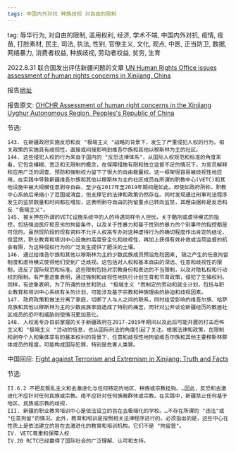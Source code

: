 ```yaml
---
tags: 中国内外对抗 种族歧视 对自由的限制
---
```

tag: 辱华行为, 对自由的限制, 滥用权利, 经济, 学术不端, 中国内外对抗, 疫情, 疫苗, 打脸素材, 民主, 司法, 执法, 性别, 官僚主义, 文化, 观点, 中医, 正当防卫, 数据, 网络暴力, 消费者权益, 种族歧视, 劳动者权益, 贫穷, 生育

2022.8.31 联合国发出评估新疆问题的文章 [UN Human Rights Office issues assessment of human rights concerns in Xinjiang, China](https://www.ohchr.org/en/press-releases/2022/08/un-human-rights-office-issues-assessment-human-rights-concerns-xinjiang)

报告[地址](https://www.ohchr.org/en/documents/country-reports/ohchr-assessment-human-rights-concerns-xinjiang-uyghur-autonomous-region)

报告原文: [OHCHR Assessment of human right concerns in the Xinjiang Uyghur Autonomous Region, Peoples's Republic of China](final_assessment.pdf)

节选:

    143. 在新疆政府实施反恐和反 "极端主义 "战略的背景下，发生了严重侵犯人权的行为。相关政策的实施具有歧视性，直接或间接影响到维吾尔族和其他以穆斯林为主的社区。
    144. 这些侵犯人权的行为来自于国内的 "反恐法律体系"，从国际人权规范和标准的角度来看，它包含模糊、宽泛和无限制的概念，在保障措施有限和独立监督不足的情况下，为官员解释和应用广泛的调查、预防和强制权力留下了很大的自由裁量权。这一框架很容易被歧视性地应用，在实践中导致新疆维吾尔族和其他以穆斯林为主的社区成员在所谓的职教中心(VETC)和其他设施中被大规模任意剥夺自由，至少在2017年至2019年期间是如此。即使如政府所称，职教中心系统后来缩小了范围或清盘，但支撑它的法律和政策仍然存在。同时发现通过刑事司法程序发生的监禁数量和时间都在增加，这表明剥夺自由的拘留重点已转向监禁，其理由据称是反恐和反 "极端主义"。
    145. 被关押在所谓的VETC设施系统中的人的待遇同样令人担忧。关于酷刑或虐待模式的指控，包括强迫医疗和恶劣的拘留条件，以及关于性暴力和基于性别的暴力的个别事件的指控都是可信的。虽然现阶段的现有资料不允许人权高专办对这种虐待行为的确切程度作出肯定的结论，但显然，职业教育和培训中心设施的高度安全化和歧视性，再加上获得有效补救或当局监督的机会有限，为这种侵权行为的广泛发生提供了肥沃的土壤。
    146. 通过给维吾尔族和其他以穆斯林为主的少数民族成员预设危险因素, 随之产生的任意拘留制度和虐待模式使得他们受到广泛歧视。这包括对人权和基本自由的深远、任意和歧视性的限制，违反了国际规范和标准。这些限制包括对宗教身份和表达的不当限制，以及对隐私权和行动权的限制。有严重迹象表明，通过强制和歧视性地执行计划生育和节育政策，侵犯了生殖权利。同样，有迹象表明，为了所谓的扶贫和防止 "极端主义 "而制定的劳动和就业计划，包括与职业教育和培训中心系统有关的计划，可能涉及基于宗教和种族理由的胁迫和歧视因素。
    147. 政府政策和做法分离了家庭，切断了人与人之间的联系，同时给受影响的维吾尔族、哈萨克族和其他以穆斯林为主的少数民族家庭造成了特别的痛苦，而针对公开谈论新疆经历的散居社区成员的恐吓和威胁则使情况更加恶化。
    148. 人权高专办目前掌握的关于新疆政府在2017-2019年期间以及此后可能开展的打击恐怖主义和 "极端主义 "活动的信息，也从国际刑法的角度引起了关注。根据法律和政策，在限制和剥夺个人和集体享有的基本权利的背景下，任意和歧视性地拘留维吾尔族和其他主要穆斯林群体成员的程度，可能构成国际犯罪，特别是危害人类罪。

中国回应: [Fight against Terrorism and Extremism in Xinjiang: Truth and Facts](state_response.pdf)

节选:

    II.6.2 不把反叛乱主义和去激进化与任何特定的地区、种族或宗教挂钩。…因此，反恐和去激进化不应针对任何民族或宗教。绝不应针对任何族裔群体或宗教。在实践中，新疆禁止任何基于地区、民族或宗教的歧视. 
    III. 新疆的职业教育培训中心是依法设立的旨在去极端化的学校。…不存在所谓的 "违法"或 "任意拘留"的情况。此外，教育和培训是按照相关法律程序进行的。必须指出的是，这些中心在性质上是依法建立的旨在去激进化的教育和培训机构。它们不是 "拘留营"。
    IV. VETC尊重和保障人权
    IV.20 RCTC已经赢得了国际社会的广泛理解、认可和支持。